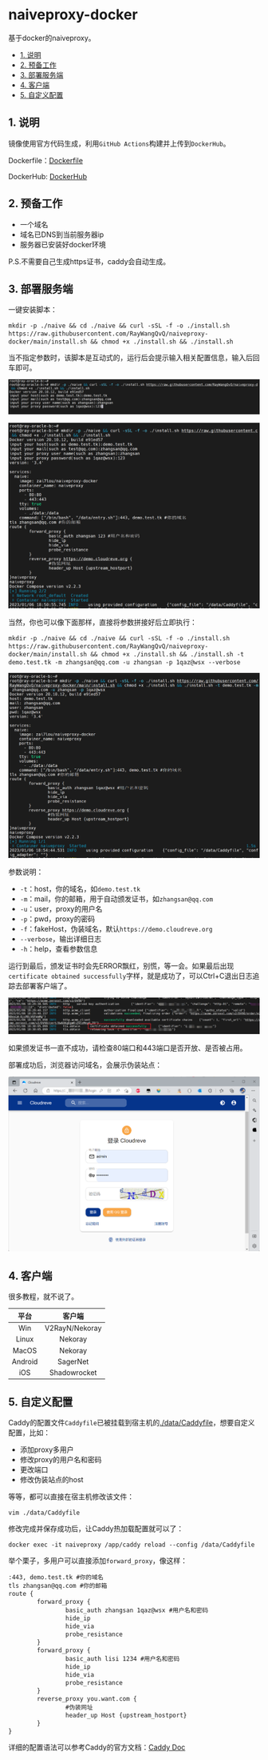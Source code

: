 # naiveproxy-docker

基于docker的naiveproxy。

<!-- TOC depthFrom:2 -->

- [1. 说明](#1-说明)
- [2. 预备工作](#2-预备工作)
- [3. 部署服务端](#3-部署服务端)
- [4. 客户端](#4-客户端)
- [5. 自定义配置](#5-自定义配置)

<!-- /TOC -->

## 1. 说明

镜像使用官方代码生成，利用`GitHub Actions`构建并上传到`DockerHub`。

Dockerfile：[Dockerfile](Dockerfile)

DockerHub: [DockerHub](https://hub.docker.com/repository/docker/zai7lou/naiveproxy-docker/general)

## 2. 预备工作

- 一个域名
- 域名已DNS到当前服务器ip
- 服务器已安装好docker环境

P.S.不需要自己生成https证书，caddy会自动生成。

## 3. 部署服务端

一键安装脚本：

```
mkdir -p ./naive && cd ./naive && curl -sSL -f -o ./install.sh https://raw.githubusercontent.com/RayWangQvQ/naiveproxy-docker/main/install.sh && chmod +x ./install.sh && ./install.sh
```

当不指定参数时，该脚本是互动式的，运行后会提示输入相关配置信息，输入后回车即可。

![install-interaction](docs/imgs/install-interaction.png)

![install-interaction-re](docs/imgs/insatll-interaction-re.png)

当然，你也可以像下面那样，直接将参数拼接好后立即执行：

```
mkdir -p ./naive && cd ./naive && curl -sSL -f -o ./install.sh https://raw.githubusercontent.com/RayWangQvQ/naiveproxy-docker/main/install.sh && chmod +x ./install.sh && ./install.sh -t demo.test.tk -m zhangsan@qq.com -u zhangsan -p 1qaz@wsx --verbose
```

![install-silence](docs/imgs/install-silence.png)

参数说明：

- `-t`：host，你的域名，如`demo.test.tk`
- `-m`：mail，你的邮箱，用于自动颁发证书，如`zhangsan@qq.com`
- `-u`：user，proxy的用户名
- `-p`：pwd，proxy的密码
- `-f`：fakeHost，伪装域名，默认`https://demo.cloudreve.org`
- `--verbose`，输出详细日志
- `-h`：help，查看参数信息


运行到最后，颁发证书时会先ERROR飘红，别慌，等一会。如果最后出现`certificate obtained successfully`字样，就是成功了，可以Ctrl+C退出日志追踪去部署客户端了。

![success](docs/imgs/cert-suc.png)

如果颁发证书一直不成功，请检查80端口和443端口是否开放、是否被占用。

部署成功后，浏览器访问域名，会展示伪装站点：

![web](docs/imgs/web.png)

## 4. 客户端

很多教程，就不说了。

|  平台   | 客户端  |
| :----:  | :----: |
|  Win    | V2RayN/Nekoray |
| Linux   | Nekoray |
| MacOS   | Nekoray |
| Android | SagerNet |
| iOS     | Shadowrocket |

## 5. 自定义配置

Caddy的配置文件`Caddyfile`已被挂载到宿主机的[./data/Caddyfile](data/Caddyfile)，想要自定义配置，比如：

- 添加proxy多用户
- 修改proxy的用户名和密码
- 更改端口
- 修改伪装站点的host

等等，都可以直接在宿主机修改该文件：

```
vim ./data/Caddyfile
```

修改完成并保存成功后，让Caddy热加载配置就可以了：

```
docker exec -it naiveproxy /app/caddy reload --config /data/Caddyfile
```

举个栗子，多用户可以直接添加`forward_proxy`，像这样：

```
:443, demo.test.tk #你的域名
tls zhangsan@qq.com #你的邮箱
route {
        forward_proxy {
                basic_auth zhangsan 1qaz@wsx #用户名和密码
                hide_ip
                hide_via
                probe_resistance
        }
        forward_proxy {
                basic_auth lisi 1234 #用户名和密码
                hide_ip
                hide_via
                probe_resistance
        }
        reverse_proxy you.want.com {
                #伪装网址
                header_up Host {upstream_hostport}
        }
}
```

详细的配置语法可以参考Caddy的官方文档：[Caddy Doc](https://caddyserver.com/docs/)